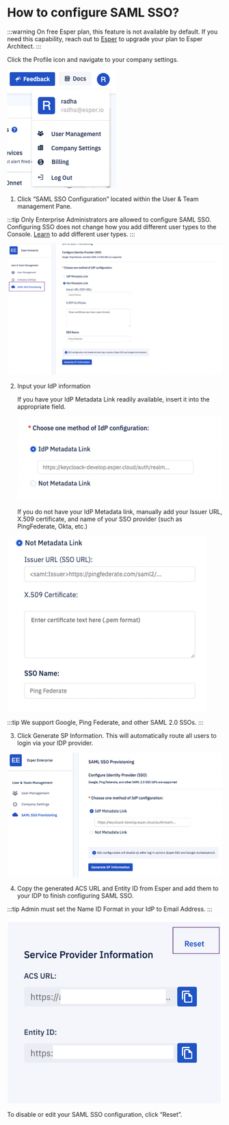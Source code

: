 # How to configure SAML SSO?

:::warning
On free Esper plan, this feature is not available by default. If you need this capability, reach out to [Esper](https://support.esper.io/s/) to upgrade your plan to Esper Architect.
:::  

Click the Profile icon and navigate to your company settings.

  

![option](./images/saml/1-companysettings.png)

  

1.  Click “SAML SSO Configuration” located within the User & Team management Pane.
    

  
:::tip
Only Enterprise Administrators are allowed to configure SAML SSO. Configuring SSO does not change how you add different user types to the Console. [Learn](../user-management/new-user.md) to add different user types.
:::
  

![SAML SSO option](./images/saml/2-SAMLpage.png)

2.  Input your IdP information
    

     If you have your IdP Metadata Link readily available, insert it into the appropriate field.
    
    ![SAML SSO option](./images/saml/3-idp.png)
  

    If you do not have your IdP Metadata link, manually add your Issuer URL, X.509 certificate, and name of your SSO provider (such as PingFederate, Okta, etc.)
    

  ![SAML SSO option](./images/saml/4-noIdp.png)

:::tip
We support Google, Ping Federate, and other SAML 2.0 SSOs.
:::

 

3.  Click Generate SP Information. This will automatically route all users to login via your IDP provider.
    
  
![generate](./images/saml/5-generate.png)


 4.  Copy the generated ACS URL and Entity ID from Esper and add them to your IDP to finish configuring SAML SSO.
    
:::tip
Admin must set the Name ID Format in your IdP to Email Address.
:::

![reset](./images/saml/6-copyandreset.png)

 

To disable or edit your SAML SSO configuration, click “Reset”.

